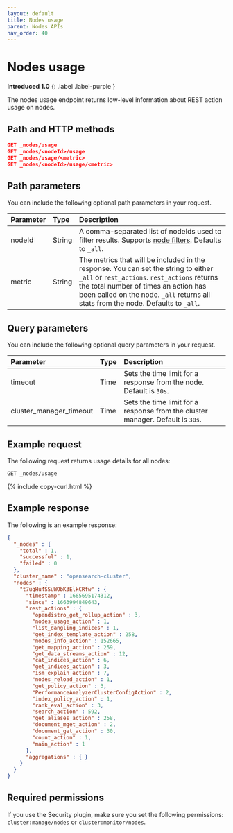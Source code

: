 ```yaml
---
layout: default
title: Nodes usage
parent: Nodes APIs
nav_order: 40
---
```


# Nodes usage
**Introduced 1.0**
{: .label .label-purple }

The nodes usage endpoint returns low-level information about REST action usage on nodes.

## Path and HTTP methods

```json
GET _nodes/usage
GET _nodes/<nodeId>/usage
GET _nodes/usage/<metric>
GET _nodes/<nodeId>/usage/<metric>
```

## Path parameters

You can include the following optional path parameters in your request.

Parameter | Type | Description
:--- | :--- | :---
nodeId | String | A comma-separated list of nodeIds used to filter results. Supports [node filters]({{site.url}}{{site.baseurl}}/api-reference/nodes-apis/index/#node-filters). Defaults to `_all`.
metric | String | The metrics that will be included in the response. You can set the string to either `_all` or `rest_actions`. `rest_actions` returns the total number of times an action has been called on the node. `_all` returns all stats from the node. Defaults to `_all`.

## Query parameters

You can include the following optional query parameters in your request.

Parameter | Type | Description
:--- | :---| :---
timeout | Time | Sets the time limit for a response from the node. Default is `30s`.
cluster_manager_timeout | Time | Sets the time limit for a response from the cluster manager. Default is `30s`.

## Example request

The following request returns usage details for all nodes:

```
GET _nodes/usage
```
{% include copy-curl.html %}

## Example response

The following is an example response:

```json
{
  "_nodes" : {
    "total" : 1,
    "successful" : 1,
    "failed" : 0
  },
  "cluster_name" : "opensearch-cluster",
  "nodes" : {
    "t7uqHu4SSuWObK3ElkCRfw" : {
      "timestamp" : 1665695174312,
      "since" : 1663994849643,
      "rest_actions" : {
        "opendistro_get_rollup_action" : 3,
        "nodes_usage_action" : 1,
        "list_dangling_indices" : 1,
        "get_index_template_action" : 258,
        "nodes_info_action" : 152665,
        "get_mapping_action" : 259,
        "get_data_streams_action" : 12,
        "cat_indices_action" : 6,
        "get_indices_action" : 3,
        "ism_explain_action" : 7,
        "nodes_reload_action" : 1,
        "get_policy_action" : 3,
        "PerformanceAnalyzerClusterConfigAction" : 2,
        "index_policy_action" : 1,
        "rank_eval_action" : 3,
        "search_action" : 592,
        "get_aliases_action" : 258,
        "document_mget_action" : 2,
        "document_get_action" : 30,
        "count_action" : 1,
        "main_action" : 1
      },
      "aggregations" : { }
    }
  }
}
```

## Required permissions

If you use the Security plugin, make sure you set the following permissions: `cluster:manage/nodes` or `cluster:monitor/nodes`.